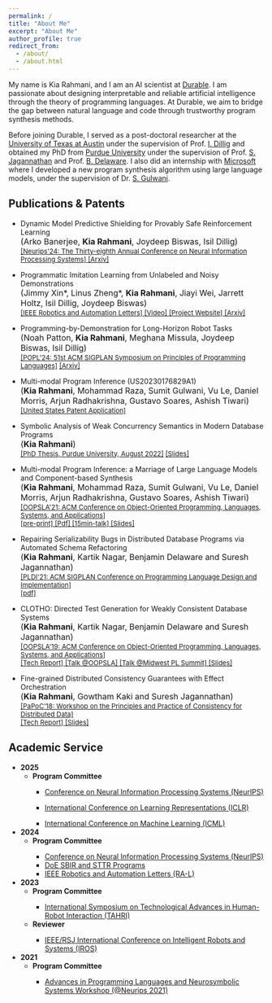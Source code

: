 ```yaml
---
permalink: /
title: "About Me"
excerpt: "About Me"
author_profile: true
redirect_from: 
  - /about/
  - /about.html
---
```


My name is Kia Rahmani, and I am an AI scientist at [Durable](https://durable.ai/). I am passionate about designing interpretable and reliable artificial intelligence through the theory of programming languages. At Durable, we aim to bridge the gap between natural language and code through trustworthy program synthesis methods.

Before joining Durable, I served as a post-doctoral researcher at the [University of Texas at Austin](https://www.utexas.edu/) under the supervision of Prof. [I. Dillig](https://www.cs.utexas.edu/~isil/) and obtained my PhD from [Purdue University](https://www.cs.purdue.edu/) under the supervision of Prof. [S. Jagannathan](https://www.cs.purdue.edu/homes/suresh/) and Prof. [B. Delaware](https://www.cs.purdue.edu/homes/bendy/). I also did an internship with [Microsoft](https://www.microsoft.com/en-us/research/) where I developed a new program synthesis algorithm using large language models, under the supervision of Dr. [S. Gulwani](https://www.microsoft.com/en-us/research/people/sumitg/).


## Publications & Patents
<ul>
    <li>Dynamic Model Predictive Shielding for Provably Safe Reinforcement Learning
    <br />
    <font size="3">
      (Arko Banerjee, <b>Kia Rahmani</b>, Joydeep Biswas, Isil Dillig)
    </font> 
    <br /> 
    <font size="2">
      <a href="https://neurips.cc/">
      [Neurips'24: The Thirty-eighth Annual Conference on Neural Information Processing Systems]
      </a>
      <a href="https://arxiv.org/abs/2405.13863">
      [Arxiv]
      </a>
    </font>
    </li>
</ul>
<ul>
    <li>Programmatic Imitation Learning from Unlabeled and Noisy Demonstrations
    <br />
    <font size="3">
      (Jimmy Xin*, Linus Zheng*, <b>Kia Rahmani</b>, Jiayi Wei, Jarrett Holtz, Isil Dillig, Joydeep Biswas)
    </font> 
    <br /> 
    <font size="2">
      <a href="https://ieeexplore.ieee.org/document/10493855">
      [IEEE Robotics and Automation Letters]
      </a>
      <a href="https://youtu.be/Fy1P_46c54A?si=Ji5lmdo3lg6G1H4N">
      [Video]
      </a>
      <a href="https://amrl.cs.utexas.edu/plunder">
      [Project Website]
      </a>
      <a href="https://arxiv.org/abs/2303.01440">
      [Arxiv]
      </a>
    </font>
    </li>
</ul>
<ul>
    <li>Programming-by-Demonstration for Long-Horizon Robot Tasks
    <br />
    <font size="3">
      (Noah Patton, <b>Kia Rahmani</b>, Meghana Missula, Joydeep Biswas, Isil Dillig)
    </font> 
    <br /> 
    <font size="2">
      <a href="https://dl.acm.org/doi/10.1145/3632860"> 
      [POPL'24: 51st ACM SIGPLAN Symposium on Principles of Programming Languages]</a>
      <a href="/files/popl24.pdf">
      [Arxiv]
      </a>
    </font> 
    </li>
</ul>
<ul>
    <li>Multi-modal Program Inference (US20230176829A1)
    <br />
    <font size="3">
     (<b>Kia Rahmani</b>, Mohammad Raza, Sumit Gulwani, Vu Le, Daniel Morris, Arjun Radhakrishna, Gustavo Soares, Ashish Tiwari)
    </font> 
    <br /> 
    <font size="2">
      <a href="https://patentimages.storage.googleapis.com/0b/de/89/271010060d2ed8/US20230176829A1.pdf">
      [United States Patent Application]
      </a>
    </font> 
    </li>
</ul>
<ul>
    <li> Symbolic Analysis of Weak Concurrency Semantics in Modern Database Programs
    <br />
    <font size="3">
      (<b>Kia Rahmani</b>)
    </font> 
    <br /> 
    <font size="2">
       <a href="https://doi.org/10.25394/PGS.20398725.v1"> 
      [PhD Thesis, Purdue University, August 2022]</a>
      <a href="/files/defense.pdf"> [Slides] </a>
    </font>
    </li>
</ul>
<ul>
    <li>Multi-modal Program Inference: a Marriage of Large Language Models and Component-based Synthesis
    <br />
    <font size="3">
      (<b>Kia Rahmani</b>, Mohammad Raza, Sumit Gulwani, Vu Le, Daniel Morris, Arjun Radhakrishna, Gustavo Soares, Ashish Tiwari)
    </font> 
    <br /> 
    <font size="2">
       <a href="https://dl.acm.org/doi/10.1145/3485535"> 
      [OOPSLA'21: ACM Conference on Object-Oriented Programming, Languages, Systems, and Applications]</a>
      <br/>
      <a href="https://arxiv.org/abs/2109.02445">
      [pre-print]
      </a>
      <a href="/files/nlx.pdf">
      [Pdf]
      </a>
      <a href="https://dl.acm.org/action/downloadSupplement?doi=10.1145%2F3485535&file=oopsla21main-p410-p-video.mp4">
        [15min-talk]
        </a>
      <a href="/files/OOPSLA21-NLX.pdf"> [Slides] </a>
    </font>
    </li>
</ul>
<ul>
    <li>Repairing Serializability Bugs in Distributed Database Programs via Automated Schema Refactoring
    <br />
    <font size="3">
      (<b>Kia Rahmani</b>, Kartik Nagar, Benjamin Delaware and Suresh Jagannathan)
    </font> <br /> <font size="2">
    <a href="https://dl.acm.org/doi/10.1145/3453483.3454028"> 
      [PLDI'21: ACM SIGPLAN Conference on Programming Language Design and Implementation]</a>
      <br/>
      <a href="https://dl.acm.org/doi/10.1145/3453483.3454028">
      [pdf]
      </a>
    </font>
    </li>
</ul>
<ul>
    <li>CLOTHO: Directed Test Generation for Weakly Consistent Database Systems
    <br />
    <font size="3">
      (<b>Kia Rahmani</b>, Kartik Nagar, Benjamin Delaware and Suresh Jagannathan)
    </font> <br /> <font size="2">
    <a href="https://dl.acm.org/citation.cfm?doid=3366395.3360543"> 
      [OOPSLA'19: ACM Conference on Object-Oriented Programming, Languages,
      Systems, and Applications]</a>
      <br/>
      <a href="https://arxiv.org/pdf/1908.05655.pdf">
      [Tech Report]
      </a>
      <a href="https://www.youtube.com/watch?v=d9akLpsgeyg">
      [Talk @OOPSLA]
      </a>
      <a href="https://www.youtube.com/watch?v=XtL1oaITAuY">
      [Talk @Midwest PL Summit]
      </a>
      <a href="/files/oopsla-19.pdf">
      [Slides]
      </a>
    </font>
    </li>
</ul>

<ul>
    <li>Fine-grained Distributed Consistency Guarantees with Effect Orchestration
    <br />
    <font size="3">
      (<b>Kia Rahmani</b>, Gowtham Kaki and Suresh Jagannathan)
    </font>
    <br />
    <font size="2">
    <a href= "https://dl.acm.org/citation.cfm?id=3194267"> 
      [PaPoC'18: Workshop on the Principles and Practice of Consistency for
      Distributed Data]</a >
     <br /> 
   <a href="http://docs.lib.purdue.edu/cstech/1780/">  [Tech Report] </a>
   <a href="/files/papoc-18.pdf"> [Slides] </a>
      </font>
   </li>
   </ul>
      

## Academic Service
<ul>
  <li>
    <strong>2025</strong>
    <ul>
      <li><strong>Program Committee</strong></li>
      <ul>
        <li><a href="https://neurips.cc/Conferences/2025"> Conference on Neural Information Processing Systems (NeurIPS)</a></li>
      </ul>
      <ul>
        <li><a href="https://iclr.cc/Conferences/2025"> International Conference on Learning Representations (ICLR)</a></li>
      </ul>
      <ul>
        <li><a href="https://icml.cc/Conferences/2025"> International Conference on Machine Learning (ICML)</a></li>
      </ul>
    </ul>
  </li>
  <li>
    <strong>2024</strong>
    <ul>
      <li><strong>Program Committee</strong></li>
      <ul>
        <li><a href="https://neurips.cc/Conferences/2024">Conference on Neural Information Processing Systems (NeurIPS)</a></li>
        <li><a href="https://www.sbir.gov/about">DoE SBIR and STTR Programs</a></li>
        <li><a href="https://ieeexplore.ieee.org/xpl/RecentIssue.jsp?punumber=7083369">IEEE Robotics and Automation Letters (RA-L)</a></li>
      </ul>
    </ul>
  </li>
  <li>
    <strong>2023</strong>
    <ul>
      <li><strong>Program Committee</strong></li>
      <ul>
        <li><a href="https://www.tahri.org/">International Symposium on Technological Advances in Human-Robot Interaction (TAHRI)</a></li>
      </ul>
      <li><strong>Reviewer</strong></li>
        <ul>
        <li><a href="https://ieee-iros.org/">IEEE/RSJ International Conference on Intelligent Robots and Systems (IROS)</a></li>
      </ul>
    </ul>
  </li>
  <li>
    <strong>2021</strong>
    <ul>
      <li><strong>Program Committee</strong></li>
      <ul>
        <li><a href="https://aiplans.github.io/">Advances in Programming Languages and Neurosymbolic Systems Workshop (@Neurips 2021)</a></li>
      </ul>
    </ul>
  </li>
</ul>

